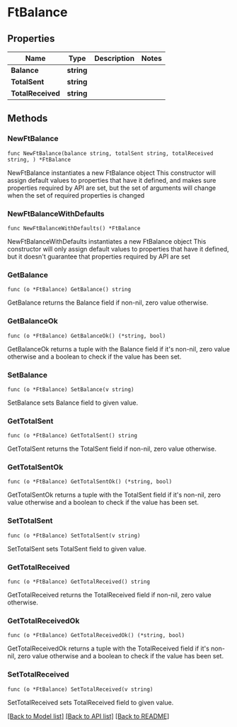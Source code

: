 # FtBalance

## Properties

Name | Type | Description | Notes
------------ | ------------- | ------------- | -------------
**Balance** | **string** |  | 
**TotalSent** | **string** |  | 
**TotalReceived** | **string** |  | 

## Methods

### NewFtBalance

`func NewFtBalance(balance string, totalSent string, totalReceived string, ) *FtBalance`

NewFtBalance instantiates a new FtBalance object
This constructor will assign default values to properties that have it defined,
and makes sure properties required by API are set, but the set of arguments
will change when the set of required properties is changed

### NewFtBalanceWithDefaults

`func NewFtBalanceWithDefaults() *FtBalance`

NewFtBalanceWithDefaults instantiates a new FtBalance object
This constructor will only assign default values to properties that have it defined,
but it doesn't guarantee that properties required by API are set

### GetBalance

`func (o *FtBalance) GetBalance() string`

GetBalance returns the Balance field if non-nil, zero value otherwise.

### GetBalanceOk

`func (o *FtBalance) GetBalanceOk() (*string, bool)`

GetBalanceOk returns a tuple with the Balance field if it's non-nil, zero value otherwise
and a boolean to check if the value has been set.

### SetBalance

`func (o *FtBalance) SetBalance(v string)`

SetBalance sets Balance field to given value.


### GetTotalSent

`func (o *FtBalance) GetTotalSent() string`

GetTotalSent returns the TotalSent field if non-nil, zero value otherwise.

### GetTotalSentOk

`func (o *FtBalance) GetTotalSentOk() (*string, bool)`

GetTotalSentOk returns a tuple with the TotalSent field if it's non-nil, zero value otherwise
and a boolean to check if the value has been set.

### SetTotalSent

`func (o *FtBalance) SetTotalSent(v string)`

SetTotalSent sets TotalSent field to given value.


### GetTotalReceived

`func (o *FtBalance) GetTotalReceived() string`

GetTotalReceived returns the TotalReceived field if non-nil, zero value otherwise.

### GetTotalReceivedOk

`func (o *FtBalance) GetTotalReceivedOk() (*string, bool)`

GetTotalReceivedOk returns a tuple with the TotalReceived field if it's non-nil, zero value otherwise
and a boolean to check if the value has been set.

### SetTotalReceived

`func (o *FtBalance) SetTotalReceived(v string)`

SetTotalReceived sets TotalReceived field to given value.



[[Back to Model list]](../README.md#documentation-for-models) [[Back to API list]](../README.md#documentation-for-api-endpoints) [[Back to README]](../README.md)



